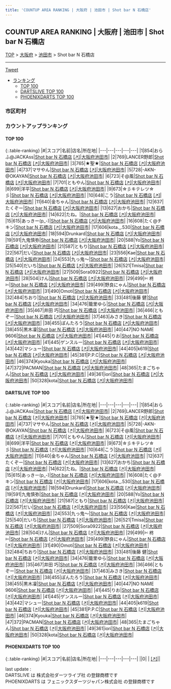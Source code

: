 ```yaml
---
title: 'COUNTUP AREA RANKING | 大阪府 | 池田市 | Shot bar N 石橋店'
---
```

## COUNTUP AREA RANKING | 大阪府 | 池田市 | Shot bar N 石橋店

[TOP](/darts/rank/) > [大阪府](/darts/rank/大阪府/) > [池田市](/darts/rank/大阪府/池田市/) > Shot bar N 石橋店

___

<a href="https://twitter.com/share?ref_src=twsrc%5Etfw" data-text="COUNTUP AREA RANKING | 大阪府池田市Shot bar N 石橋店" class="twitter-share-button" data-hashtags="DARTSLIVE,PHOENIXDARTS,darts,ダーツ" data-show-count="false">Tweet</a>

* [ランキング](#カウントアップランキング)
    * [TOP 100](#top-100)
    * [DARTSLIVE TOP 100](#dartslive-top-100)
    * [PHOENIXDARTS TOP 100](#phoenixdarts-top-100)

### 市区町村

<ul>

</ul>

### カウントアップランキング

#### TOP 100



{:.table-ranking}
|#|スコア|名前|店名|所在地|
|---|---|---|---|---|
|1|854|<span class="rank-name-dl">おらふ@JACKAss</span>|<a href="/darts/rank/shops/b8d596a503d19d970d9b047a20a7ba1e.html">Shot bar N 石橋店</a> <a href="https://search.dartslive.com/jp/shop/b8d596a503d19d970d9b047a20a7ba1e">[↗]</a>|<a href="/darts/rank/大阪府/池田市">大阪府池田市</a>|
|2|769|<span class="rank-name-dl">LANCER野郎</span>|<a href="/darts/rank/shops/b8d596a503d19d970d9b047a20a7ba1e.html">Shot bar N 石橋店</a> <a href="https://search.dartslive.com/jp/shop/b8d596a503d19d970d9b047a20a7ba1e">[↗]</a>|<a href="/darts/rank/大阪府/池田市">大阪府池田市</a>|
|3|765|<span class="rank-name-dl">★聖★</span>|<a href="/darts/rank/shops/b8d596a503d19d970d9b047a20a7ba1e.html">Shot bar N 石橋店</a> <a href="https://search.dartslive.com/jp/shop/b8d596a503d19d970d9b047a20a7ba1e">[↗]</a>|<a href="/darts/rank/大阪府/池田市">大阪府池田市</a>|
|4|737|<span class="rank-name-dl">マサやん</span>|<a href="/darts/rank/shops/b8d596a503d19d970d9b047a20a7ba1e.html">Shot bar N 石橋店</a> <a href="https://search.dartslive.com/jp/shop/b8d596a503d19d970d9b047a20a7ba1e">[↗]</a>|<a href="/darts/rank/大阪府/池田市">大阪府池田市</a>|
|5|728|<span class="rank-name-dl">-AKN-@OKAYAN</span>|<a href="/darts/rank/shops/b8d596a503d19d970d9b047a20a7ba1e.html">Shot bar N 石橋店</a> <a href="https://search.dartslive.com/jp/shop/b8d596a503d19d970d9b047a20a7ba1e">[↗]</a>|<a href="/darts/rank/大阪府/池田市">大阪府池田市</a>|
|6|723|<span class="rank-name-dl">そ@風</span>|<a href="/darts/rank/shops/b8d596a503d19d970d9b047a20a7ba1e.html">Shot bar N 石橋店</a> <a href="https://search.dartslive.com/jp/shop/b8d596a503d19d970d9b047a20a7ba1e">[↗]</a>|<a href="/darts/rank/大阪府/池田市">大阪府池田市</a>|
|7|701|<span class="rank-name-dl">ともやん</span>|<a href="/darts/rank/shops/b8d596a503d19d970d9b047a20a7ba1e.html">Shot bar N 石橋店</a> <a href="https://search.dartslive.com/jp/shop/b8d596a503d19d970d9b047a20a7ba1e">[↗]</a>|<a href="/darts/rank/大阪府/池田市">大阪府池田市</a>|
|8|699|<span class="rank-name-dl">洋平</span>|<a href="/darts/rank/shops/b8d596a503d19d970d9b047a20a7ba1e.html">Shot bar N 石橋店</a> <a href="https://search.dartslive.com/jp/shop/b8d596a503d19d970d9b047a20a7ba1e">[↗]</a>|<a href="/darts/rank/大阪府/池田市">大阪府池田市</a>|
|9|673|<span class="rank-name-dl">☆彡キテレツ☆彡</span>|<a href="/darts/rank/shops/b8d596a503d19d970d9b047a20a7ba1e.html">Shot bar N 石橋店</a> <a href="https://search.dartslive.com/jp/shop/b8d596a503d19d970d9b047a20a7ba1e">[↗]</a>|<a href="/darts/rank/大阪府/池田市">大阪府池田市</a>|
|10|648|<span class="rank-name-dl">こう</span>|<a href="/darts/rank/shops/b8d596a503d19d970d9b047a20a7ba1e.html">Shot bar N 石橋店</a> <a href="https://search.dartslive.com/jp/shop/b8d596a503d19d970d9b047a20a7ba1e">[↗]</a>|<a href="/darts/rank/大阪府/池田市">大阪府池田市</a>|
|11|640|<span class="rank-name-dl">金ちゃん</span>|<a href="/darts/rank/shops/b8d596a503d19d970d9b047a20a7ba1e.html">Shot bar N 石橋店</a> <a href="https://search.dartslive.com/jp/shop/b8d596a503d19d970d9b047a20a7ba1e">[↗]</a>|<a href="/darts/rank/大阪府/池田市">大阪府池田市</a>|
|12|637|<span class="rank-name-dl">たくぞー</span>|<a href="/darts/rank/shops/b8d596a503d19d970d9b047a20a7ba1e.html">Shot bar N 石橋店</a> <a href="https://search.dartslive.com/jp/shop/b8d596a503d19d970d9b047a20a7ba1e">[↗]</a>|<a href="/darts/rank/大阪府/池田市">大阪府池田市</a>|
|13|627|<span class="rank-name-dl">おかち</span>|<a href="/darts/rank/shops/b8d596a503d19d970d9b047a20a7ba1e.html">Shot bar N 石橋店</a> <a href="https://search.dartslive.com/jp/shop/b8d596a503d19d970d9b047a20a7ba1e">[↗]</a>|<a href="/darts/rank/大阪府/池田市">大阪府池田市</a>|
|14|622|<span class="rank-name-dl">たね。</span>|<a href="/darts/rank/shops/b8d596a503d19d970d9b047a20a7ba1e.html">Shot bar N 石橋店</a> <a href="https://search.dartslive.com/jp/shop/b8d596a503d19d970d9b047a20a7ba1e">[↗]</a>|<a href="/darts/rank/大阪府/池田市">大阪府池田市</a>|
|15|615|<span class="rank-name-dl">あっきー(p_-)</span>|<a href="/darts/rank/shops/b8d596a503d19d970d9b047a20a7ba1e.html">Shot bar N 石橋店</a> <a href="https://search.dartslive.com/jp/shop/b8d596a503d19d970d9b047a20a7ba1e">[↗]</a>|<a href="/darts/rank/大阪府/池田市">大阪府池田市</a>|
|16|608|<span class="rank-name-dl">たく@チキン</span>|<a href="/darts/rank/shops/b8d596a503d19d970d9b047a20a7ba1e.html">Shot bar N 石橋店</a> <a href="https://search.dartslive.com/jp/shop/b8d596a503d19d970d9b047a20a7ba1e">[↗]</a>|<a href="/darts/rank/大阪府/池田市">大阪府池田市</a>|
|17|606|<span class="rank-name-dl">kota._.530</span>|<a href="/darts/rank/shops/b8d596a503d19d970d9b047a20a7ba1e.html">Shot bar N 石橋店</a> <a href="https://search.dartslive.com/jp/shop/b8d596a503d19d970d9b047a20a7ba1e">[↗]</a>|<a href="/darts/rank/大阪府/池田市">大阪府池田市</a>|
|18|594|<span class="rank-name-dl">Drunkard</span>|<a href="/darts/rank/shops/b8d596a503d19d970d9b047a20a7ba1e.html">Shot bar N 石橋店</a> <a href="https://search.dartslive.com/jp/shop/b8d596a503d19d970d9b047a20a7ba1e">[↗]</a>|<a href="/darts/rank/大阪府/池田市">大阪府池田市</a>|
|19|591|<span class="rank-name-dl">九鬼慎弥</span>|<a href="/darts/rank/shops/b8d596a503d19d970d9b047a20a7ba1e.html">Shot bar N 石橋店</a> <a href="https://search.dartslive.com/jp/shop/b8d596a503d19d970d9b047a20a7ba1e">[↗]</a>|<a href="/darts/rank/大阪府/池田市">大阪府池田市</a>|
|20|588|<span class="rank-name-dl">Yo</span>|<a href="/darts/rank/shops/b8d596a503d19d970d9b047a20a7ba1e.html">Shot bar N 石橋店</a> <a href="https://search.dartslive.com/jp/shop/b8d596a503d19d970d9b047a20a7ba1e">[↗]</a>|<a href="/darts/rank/大阪府/池田市">大阪府池田市</a>|
|21|587|<span class="rank-name-dl">ともり</span>|<a href="/darts/rank/shops/b8d596a503d19d970d9b047a20a7ba1e.html">Shot bar N 石橋店</a> <a href="https://search.dartslive.com/jp/shop/b8d596a503d19d970d9b047a20a7ba1e">[↗]</a>|<a href="/darts/rank/大阪府/池田市">大阪府池田市</a>|
|22|567|<span class="rank-name-dl">だい</span>|<a href="/darts/rank/shops/b8d596a503d19d970d9b047a20a7ba1e.html">Shot bar N 石橋店</a> <a href="https://search.dartslive.com/jp/shop/b8d596a503d19d970d9b047a20a7ba1e">[↗]</a>|<a href="/darts/rank/大阪府/池田市">大阪府池田市</a>|
|23|556|<span class="rank-name-dl">Kae</span>|<a href="/darts/rank/shops/b8d596a503d19d970d9b047a20a7ba1e.html">Shot bar N 石橋店</a> <a href="https://search.dartslive.com/jp/shop/b8d596a503d19d970d9b047a20a7ba1e">[↗]</a>|<a href="/darts/rank/大阪府/池田市">大阪府池田市</a>|
|24|553|<span class="rank-name-dl">九っ鬼〜</span>|<a href="/darts/rank/shops/b8d596a503d19d970d9b047a20a7ba1e.html">Shot bar N 石橋店</a> <a href="https://search.dartslive.com/jp/shop/b8d596a503d19d970d9b047a20a7ba1e">[↗]</a>|<a href="/darts/rank/大阪府/池田市">大阪府池田市</a>|
|25|540|<span class="rank-name-dl">だいち</span>|<a href="/darts/rank/shops/b8d596a503d19d970d9b047a20a7ba1e.html">Shot bar N 石橋店</a> <a href="https://search.dartslive.com/jp/shop/b8d596a503d19d970d9b047a20a7ba1e">[↗]</a>|<a href="/darts/rank/大阪府/池田市">大阪府池田市</a>|
|26|521|<span class="rank-name-dl">Tmisa</span>|<a href="/darts/rank/shops/b8d596a503d19d970d9b047a20a7ba1e.html">Shot bar N 石橋店</a> <a href="https://search.dartslive.com/jp/shop/b8d596a503d19d970d9b047a20a7ba1e">[↗]</a>|<a href="/darts/rank/大阪府/池田市">大阪府池田市</a>|
|27|509|<span class="rank-name-dl">Sora0922</span>|<a href="/darts/rank/shops/b8d596a503d19d970d9b047a20a7ba1e.html">Shot bar N 石橋店</a> <a href="https://search.dartslive.com/jp/shop/b8d596a503d19d970d9b047a20a7ba1e">[↗]</a>|<a href="/darts/rank/大阪府/池田市">大阪府池田市</a>|
|28|504|<span class="rank-name-dl">けん</span>|<a href="/darts/rank/shops/b8d596a503d19d970d9b047a20a7ba1e.html">Shot bar N 石橋店</a> <a href="https://search.dartslive.com/jp/shop/b8d596a503d19d970d9b047a20a7ba1e">[↗]</a>|<a href="/darts/rank/大阪府/池田市">大阪府池田市</a>|
|29|499|<span class="rank-name-dl">✄ 柊 ✄</span>|<a href="/darts/rank/shops/b8d596a503d19d970d9b047a20a7ba1e.html">Shot bar N 石橋店</a> <a href="https://search.dartslive.com/jp/shop/b8d596a503d19d970d9b047a20a7ba1e">[↗]</a>|<a href="/darts/rank/大阪府/池田市">大阪府池田市</a>|
|29|499|<span class="rank-name-dl">野良にゃん</span>|<a href="/darts/rank/shops/b8d596a503d19d970d9b047a20a7ba1e.html">Shot bar N 石橋店</a> <a href="https://search.dartslive.com/jp/shop/b8d596a503d19d970d9b047a20a7ba1e">[↗]</a>|<a href="/darts/rank/大阪府/池田市">大阪府池田市</a>|
|31|490|<span class="rank-name-dl">Omoti</span>|<a href="/darts/rank/shops/b8d596a503d19d970d9b047a20a7ba1e.html">Shot bar N 石橋店</a> <a href="https://search.dartslive.com/jp/shop/b8d596a503d19d970d9b047a20a7ba1e">[↗]</a>|<a href="/darts/rank/大阪府/池田市">大阪府池田市</a>|
|32|484|<span class="rank-name-dl">ちおり</span>|<a href="/darts/rank/shops/b8d596a503d19d970d9b047a20a7ba1e.html">Shot bar N 石橋店</a> <a href="https://search.dartslive.com/jp/shop/b8d596a503d19d970d9b047a20a7ba1e">[↗]</a>|<a href="/darts/rank/大阪府/池田市">大阪府池田市</a>|
|33|481|<span class="rank-name-dl">後藤 健</span>|<a href="/darts/rank/shops/b8d596a503d19d970d9b047a20a7ba1e.html">Shot bar N 石橋店</a> <a href="https://search.dartslive.com/jp/shop/b8d596a503d19d970d9b047a20a7ba1e">[↗]</a>|<a href="/darts/rank/大阪府/池田市">大阪府池田市</a>|
|34|476|<span class="rank-name-dl">籠里ゆら</span>|<a href="/darts/rank/shops/b8d596a503d19d970d9b047a20a7ba1e.html">Shot bar N 石橋店</a> <a href="https://search.dartslive.com/jp/shop/b8d596a503d19d970d9b047a20a7ba1e">[↗]</a>|<a href="/darts/rank/大阪府/池田市">大阪府池田市</a>|
|35|467|<span class="rank-name-dl">井田 巧</span>|<a href="/darts/rank/shops/b8d596a503d19d970d9b047a20a7ba1e.html">Shot bar N 石橋店</a> <a href="https://search.dartslive.com/jp/shop/b8d596a503d19d970d9b047a20a7ba1e">[↗]</a>|<a href="/darts/rank/大阪府/池田市">大阪府池田市</a>|
|36|466|<span class="rank-name-dl">ともぞー</span>|<a href="/darts/rank/shops/b8d596a503d19d970d9b047a20a7ba1e.html">Shot bar N 石橋店</a> <a href="https://search.dartslive.com/jp/shop/b8d596a503d19d970d9b047a20a7ba1e">[↗]</a>|<a href="/darts/rank/大阪府/池田市">大阪府池田市</a>|
|37|463|<span class="rank-name-dl">みさき</span>|<a href="/darts/rank/shops/b8d596a503d19d970d9b047a20a7ba1e.html">Shot bar N 石橋店</a> <a href="https://search.dartslive.com/jp/shop/b8d596a503d19d970d9b047a20a7ba1e">[↗]</a>|<a href="/darts/rank/大阪府/池田市">大阪府池田市</a>|
|38|455|<span class="rank-name-dl">ぽんたろう</span>|<a href="/darts/rank/shops/b8d596a503d19d970d9b047a20a7ba1e.html">Shot bar N 石橋店</a> <a href="https://search.dartslive.com/jp/shop/b8d596a503d19d970d9b047a20a7ba1e">[↗]</a>|<a href="/darts/rank/大阪府/池田市">大阪府池田市</a>|
|38|455|<span class="rank-name-dl">黒木凜</span>|<a href="/darts/rank/shops/b8d596a503d19d970d9b047a20a7ba1e.html">Shot bar N 石橋店</a> <a href="https://search.dartslive.com/jp/shop/b8d596a503d19d970d9b047a20a7ba1e">[↗]</a>|<a href="/darts/rank/大阪府/池田市">大阪府池田市</a>|
|40|447|<span class="rank-name-dl">NO NAME 9606</span>|<a href="/darts/rank/shops/b8d596a503d19d970d9b047a20a7ba1e.html">Shot bar N 石橋店</a> <a href="https://search.dartslive.com/jp/shop/b8d596a503d19d970d9b047a20a7ba1e">[↗]</a>|<a href="/darts/rank/大阪府/池田市">大阪府池田市</a>|
|41|445|<span class="rank-name-dl">りお</span>|<a href="/darts/rank/shops/b8d596a503d19d970d9b047a20a7ba1e.html">Shot bar N 石橋店</a> <a href="https://search.dartslive.com/jp/shop/b8d596a503d19d970d9b047a20a7ba1e">[↗]</a>|<a href="/darts/rank/大阪府/池田市">大阪府池田市</a>|
|41|445|<span class="rank-name-dl">ゲンスルー</span>|<a href="/darts/rank/shops/b8d596a503d19d970d9b047a20a7ba1e.html">Shot bar N 石橋店</a> <a href="https://search.dartslive.com/jp/shop/b8d596a503d19d970d9b047a20a7ba1e">[↗]</a>|<a href="/darts/rank/大阪府/池田市">大阪府池田市</a>|
|43|442|<span class="rank-name-dl">マシュー</span>|<a href="/darts/rank/shops/b8d596a503d19d970d9b047a20a7ba1e.html">Shot bar N 石橋店</a> <a href="https://search.dartslive.com/jp/shop/b8d596a503d19d970d9b047a20a7ba1e">[↗]</a>|<a href="/darts/rank/大阪府/池田市">大阪府池田市</a>|
|44|405|<span class="rank-name-dl">k619</span>|<a href="/darts/rank/shops/b8d596a503d19d970d9b047a20a7ba1e.html">Shot bar N 石橋店</a> <a href="https://search.dartslive.com/jp/shop/b8d596a503d19d970d9b047a20a7ba1e">[↗]</a>|<a href="/darts/rank/大阪府/池田市">大阪府池田市</a>|
|45|381|<span class="rank-name-dl">P.P.C</span>|<a href="/darts/rank/shops/b8d596a503d19d970d9b047a20a7ba1e.html">Shot bar N 石橋店</a> <a href="https://search.dartslive.com/jp/shop/b8d596a503d19d970d9b047a20a7ba1e">[↗]</a>|<a href="/darts/rank/大阪府/池田市">大阪府池田市</a>|
|46|374|<span class="rank-name-dl">Kyouka</span>|<a href="/darts/rank/shops/b8d596a503d19d970d9b047a20a7ba1e.html">Shot bar N 石橋店</a> <a href="https://search.dartslive.com/jp/shop/b8d596a503d19d970d9b047a20a7ba1e">[↗]</a>|<a href="/darts/rank/大阪府/池田市">大阪府池田市</a>|
|47|372|<span class="rank-name-dl">PACMAN</span>|<a href="/darts/rank/shops/b8d596a503d19d970d9b047a20a7ba1e.html">Shot bar N 石橋店</a> <a href="https://search.dartslive.com/jp/shop/b8d596a503d19d970d9b047a20a7ba1e">[↗]</a>|<a href="/darts/rank/大阪府/池田市">大阪府池田市</a>|
|48|365|<span class="rank-name-dl">たまごちゃん</span>|<a href="/darts/rank/shops/b8d596a503d19d970d9b047a20a7ba1e.html">Shot bar N 石橋店</a> <a href="https://search.dartslive.com/jp/shop/b8d596a503d19d970d9b047a20a7ba1e">[↗]</a>|<a href="/darts/rank/大阪府/池田市">大阪府池田市</a>|
|49|361|<span class="rank-name-dl">iori</span>|<a href="/darts/rank/shops/b8d596a503d19d970d9b047a20a7ba1e.html">Shot bar N 石橋店</a> <a href="https://search.dartslive.com/jp/shop/b8d596a503d19d970d9b047a20a7ba1e">[↗]</a>|<a href="/darts/rank/大阪府/池田市">大阪府池田市</a>|
|50|328|<span class="rank-name-dl">kota</span>|<a href="/darts/rank/shops/b8d596a503d19d970d9b047a20a7ba1e.html">Shot bar N 石橋店</a> <a href="https://search.dartslive.com/jp/shop/b8d596a503d19d970d9b047a20a7ba1e">[↗]</a>|<a href="/darts/rank/大阪府/池田市">大阪府池田市</a>|


#### DARTSLIVE TOP 100



{:.table-ranking}
|#|スコア|名前|店名|所在地|
|---|---|---|---|---|
|1|854|<span class="rank-name-dl">おらふ@JACKAss</span>|<a href="/darts/rank/shops/b8d596a503d19d970d9b047a20a7ba1e.html">Shot bar N 石橋店</a> <a href="https://search.dartslive.com/jp/shop/b8d596a503d19d970d9b047a20a7ba1e">[↗]</a>|<a href="/darts/rank/大阪府/池田市">大阪府池田市</a>|
|2|769|<span class="rank-name-dl">LANCER野郎</span>|<a href="/darts/rank/shops/b8d596a503d19d970d9b047a20a7ba1e.html">Shot bar N 石橋店</a> <a href="https://search.dartslive.com/jp/shop/b8d596a503d19d970d9b047a20a7ba1e">[↗]</a>|<a href="/darts/rank/大阪府/池田市">大阪府池田市</a>|
|3|765|<span class="rank-name-dl">★聖★</span>|<a href="/darts/rank/shops/b8d596a503d19d970d9b047a20a7ba1e.html">Shot bar N 石橋店</a> <a href="https://search.dartslive.com/jp/shop/b8d596a503d19d970d9b047a20a7ba1e">[↗]</a>|<a href="/darts/rank/大阪府/池田市">大阪府池田市</a>|
|4|737|<span class="rank-name-dl">マサやん</span>|<a href="/darts/rank/shops/b8d596a503d19d970d9b047a20a7ba1e.html">Shot bar N 石橋店</a> <a href="https://search.dartslive.com/jp/shop/b8d596a503d19d970d9b047a20a7ba1e">[↗]</a>|<a href="/darts/rank/大阪府/池田市">大阪府池田市</a>|
|5|728|<span class="rank-name-dl">-AKN-@OKAYAN</span>|<a href="/darts/rank/shops/b8d596a503d19d970d9b047a20a7ba1e.html">Shot bar N 石橋店</a> <a href="https://search.dartslive.com/jp/shop/b8d596a503d19d970d9b047a20a7ba1e">[↗]</a>|<a href="/darts/rank/大阪府/池田市">大阪府池田市</a>|
|6|723|<span class="rank-name-dl">そ@風</span>|<a href="/darts/rank/shops/b8d596a503d19d970d9b047a20a7ba1e.html">Shot bar N 石橋店</a> <a href="https://search.dartslive.com/jp/shop/b8d596a503d19d970d9b047a20a7ba1e">[↗]</a>|<a href="/darts/rank/大阪府/池田市">大阪府池田市</a>|
|7|701|<span class="rank-name-dl">ともやん</span>|<a href="/darts/rank/shops/b8d596a503d19d970d9b047a20a7ba1e.html">Shot bar N 石橋店</a> <a href="https://search.dartslive.com/jp/shop/b8d596a503d19d970d9b047a20a7ba1e">[↗]</a>|<a href="/darts/rank/大阪府/池田市">大阪府池田市</a>|
|8|699|<span class="rank-name-dl">洋平</span>|<a href="/darts/rank/shops/b8d596a503d19d970d9b047a20a7ba1e.html">Shot bar N 石橋店</a> <a href="https://search.dartslive.com/jp/shop/b8d596a503d19d970d9b047a20a7ba1e">[↗]</a>|<a href="/darts/rank/大阪府/池田市">大阪府池田市</a>|
|9|673|<span class="rank-name-dl">☆彡キテレツ☆彡</span>|<a href="/darts/rank/shops/b8d596a503d19d970d9b047a20a7ba1e.html">Shot bar N 石橋店</a> <a href="https://search.dartslive.com/jp/shop/b8d596a503d19d970d9b047a20a7ba1e">[↗]</a>|<a href="/darts/rank/大阪府/池田市">大阪府池田市</a>|
|10|648|<span class="rank-name-dl">こう</span>|<a href="/darts/rank/shops/b8d596a503d19d970d9b047a20a7ba1e.html">Shot bar N 石橋店</a> <a href="https://search.dartslive.com/jp/shop/b8d596a503d19d970d9b047a20a7ba1e">[↗]</a>|<a href="/darts/rank/大阪府/池田市">大阪府池田市</a>|
|11|640|<span class="rank-name-dl">金ちゃん</span>|<a href="/darts/rank/shops/b8d596a503d19d970d9b047a20a7ba1e.html">Shot bar N 石橋店</a> <a href="https://search.dartslive.com/jp/shop/b8d596a503d19d970d9b047a20a7ba1e">[↗]</a>|<a href="/darts/rank/大阪府/池田市">大阪府池田市</a>|
|12|637|<span class="rank-name-dl">たくぞー</span>|<a href="/darts/rank/shops/b8d596a503d19d970d9b047a20a7ba1e.html">Shot bar N 石橋店</a> <a href="https://search.dartslive.com/jp/shop/b8d596a503d19d970d9b047a20a7ba1e">[↗]</a>|<a href="/darts/rank/大阪府/池田市">大阪府池田市</a>|
|13|627|<span class="rank-name-dl">おかち</span>|<a href="/darts/rank/shops/b8d596a503d19d970d9b047a20a7ba1e.html">Shot bar N 石橋店</a> <a href="https://search.dartslive.com/jp/shop/b8d596a503d19d970d9b047a20a7ba1e">[↗]</a>|<a href="/darts/rank/大阪府/池田市">大阪府池田市</a>|
|14|622|<span class="rank-name-dl">たね。</span>|<a href="/darts/rank/shops/b8d596a503d19d970d9b047a20a7ba1e.html">Shot bar N 石橋店</a> <a href="https://search.dartslive.com/jp/shop/b8d596a503d19d970d9b047a20a7ba1e">[↗]</a>|<a href="/darts/rank/大阪府/池田市">大阪府池田市</a>|
|15|615|<span class="rank-name-dl">あっきー(p_-)</span>|<a href="/darts/rank/shops/b8d596a503d19d970d9b047a20a7ba1e.html">Shot bar N 石橋店</a> <a href="https://search.dartslive.com/jp/shop/b8d596a503d19d970d9b047a20a7ba1e">[↗]</a>|<a href="/darts/rank/大阪府/池田市">大阪府池田市</a>|
|16|608|<span class="rank-name-dl">たく@チキン</span>|<a href="/darts/rank/shops/b8d596a503d19d970d9b047a20a7ba1e.html">Shot bar N 石橋店</a> <a href="https://search.dartslive.com/jp/shop/b8d596a503d19d970d9b047a20a7ba1e">[↗]</a>|<a href="/darts/rank/大阪府/池田市">大阪府池田市</a>|
|17|606|<span class="rank-name-dl">kota._.530</span>|<a href="/darts/rank/shops/b8d596a503d19d970d9b047a20a7ba1e.html">Shot bar N 石橋店</a> <a href="https://search.dartslive.com/jp/shop/b8d596a503d19d970d9b047a20a7ba1e">[↗]</a>|<a href="/darts/rank/大阪府/池田市">大阪府池田市</a>|
|18|594|<span class="rank-name-dl">Drunkard</span>|<a href="/darts/rank/shops/b8d596a503d19d970d9b047a20a7ba1e.html">Shot bar N 石橋店</a> <a href="https://search.dartslive.com/jp/shop/b8d596a503d19d970d9b047a20a7ba1e">[↗]</a>|<a href="/darts/rank/大阪府/池田市">大阪府池田市</a>|
|19|591|<span class="rank-name-dl">九鬼慎弥</span>|<a href="/darts/rank/shops/b8d596a503d19d970d9b047a20a7ba1e.html">Shot bar N 石橋店</a> <a href="https://search.dartslive.com/jp/shop/b8d596a503d19d970d9b047a20a7ba1e">[↗]</a>|<a href="/darts/rank/大阪府/池田市">大阪府池田市</a>|
|20|588|<span class="rank-name-dl">Yo</span>|<a href="/darts/rank/shops/b8d596a503d19d970d9b047a20a7ba1e.html">Shot bar N 石橋店</a> <a href="https://search.dartslive.com/jp/shop/b8d596a503d19d970d9b047a20a7ba1e">[↗]</a>|<a href="/darts/rank/大阪府/池田市">大阪府池田市</a>|
|21|587|<span class="rank-name-dl">ともり</span>|<a href="/darts/rank/shops/b8d596a503d19d970d9b047a20a7ba1e.html">Shot bar N 石橋店</a> <a href="https://search.dartslive.com/jp/shop/b8d596a503d19d970d9b047a20a7ba1e">[↗]</a>|<a href="/darts/rank/大阪府/池田市">大阪府池田市</a>|
|22|567|<span class="rank-name-dl">だい</span>|<a href="/darts/rank/shops/b8d596a503d19d970d9b047a20a7ba1e.html">Shot bar N 石橋店</a> <a href="https://search.dartslive.com/jp/shop/b8d596a503d19d970d9b047a20a7ba1e">[↗]</a>|<a href="/darts/rank/大阪府/池田市">大阪府池田市</a>|
|23|556|<span class="rank-name-dl">Kae</span>|<a href="/darts/rank/shops/b8d596a503d19d970d9b047a20a7ba1e.html">Shot bar N 石橋店</a> <a href="https://search.dartslive.com/jp/shop/b8d596a503d19d970d9b047a20a7ba1e">[↗]</a>|<a href="/darts/rank/大阪府/池田市">大阪府池田市</a>|
|24|553|<span class="rank-name-dl">九っ鬼〜</span>|<a href="/darts/rank/shops/b8d596a503d19d970d9b047a20a7ba1e.html">Shot bar N 石橋店</a> <a href="https://search.dartslive.com/jp/shop/b8d596a503d19d970d9b047a20a7ba1e">[↗]</a>|<a href="/darts/rank/大阪府/池田市">大阪府池田市</a>|
|25|540|<span class="rank-name-dl">だいち</span>|<a href="/darts/rank/shops/b8d596a503d19d970d9b047a20a7ba1e.html">Shot bar N 石橋店</a> <a href="https://search.dartslive.com/jp/shop/b8d596a503d19d970d9b047a20a7ba1e">[↗]</a>|<a href="/darts/rank/大阪府/池田市">大阪府池田市</a>|
|26|521|<span class="rank-name-dl">Tmisa</span>|<a href="/darts/rank/shops/b8d596a503d19d970d9b047a20a7ba1e.html">Shot bar N 石橋店</a> <a href="https://search.dartslive.com/jp/shop/b8d596a503d19d970d9b047a20a7ba1e">[↗]</a>|<a href="/darts/rank/大阪府/池田市">大阪府池田市</a>|
|27|509|<span class="rank-name-dl">Sora0922</span>|<a href="/darts/rank/shops/b8d596a503d19d970d9b047a20a7ba1e.html">Shot bar N 石橋店</a> <a href="https://search.dartslive.com/jp/shop/b8d596a503d19d970d9b047a20a7ba1e">[↗]</a>|<a href="/darts/rank/大阪府/池田市">大阪府池田市</a>|
|28|504|<span class="rank-name-dl">けん</span>|<a href="/darts/rank/shops/b8d596a503d19d970d9b047a20a7ba1e.html">Shot bar N 石橋店</a> <a href="https://search.dartslive.com/jp/shop/b8d596a503d19d970d9b047a20a7ba1e">[↗]</a>|<a href="/darts/rank/大阪府/池田市">大阪府池田市</a>|
|29|499|<span class="rank-name-dl">✄ 柊 ✄</span>|<a href="/darts/rank/shops/b8d596a503d19d970d9b047a20a7ba1e.html">Shot bar N 石橋店</a> <a href="https://search.dartslive.com/jp/shop/b8d596a503d19d970d9b047a20a7ba1e">[↗]</a>|<a href="/darts/rank/大阪府/池田市">大阪府池田市</a>|
|29|499|<span class="rank-name-dl">野良にゃん</span>|<a href="/darts/rank/shops/b8d596a503d19d970d9b047a20a7ba1e.html">Shot bar N 石橋店</a> <a href="https://search.dartslive.com/jp/shop/b8d596a503d19d970d9b047a20a7ba1e">[↗]</a>|<a href="/darts/rank/大阪府/池田市">大阪府池田市</a>|
|31|490|<span class="rank-name-dl">Omoti</span>|<a href="/darts/rank/shops/b8d596a503d19d970d9b047a20a7ba1e.html">Shot bar N 石橋店</a> <a href="https://search.dartslive.com/jp/shop/b8d596a503d19d970d9b047a20a7ba1e">[↗]</a>|<a href="/darts/rank/大阪府/池田市">大阪府池田市</a>|
|32|484|<span class="rank-name-dl">ちおり</span>|<a href="/darts/rank/shops/b8d596a503d19d970d9b047a20a7ba1e.html">Shot bar N 石橋店</a> <a href="https://search.dartslive.com/jp/shop/b8d596a503d19d970d9b047a20a7ba1e">[↗]</a>|<a href="/darts/rank/大阪府/池田市">大阪府池田市</a>|
|33|481|<span class="rank-name-dl">後藤 健</span>|<a href="/darts/rank/shops/b8d596a503d19d970d9b047a20a7ba1e.html">Shot bar N 石橋店</a> <a href="https://search.dartslive.com/jp/shop/b8d596a503d19d970d9b047a20a7ba1e">[↗]</a>|<a href="/darts/rank/大阪府/池田市">大阪府池田市</a>|
|34|476|<span class="rank-name-dl">籠里ゆら</span>|<a href="/darts/rank/shops/b8d596a503d19d970d9b047a20a7ba1e.html">Shot bar N 石橋店</a> <a href="https://search.dartslive.com/jp/shop/b8d596a503d19d970d9b047a20a7ba1e">[↗]</a>|<a href="/darts/rank/大阪府/池田市">大阪府池田市</a>|
|35|467|<span class="rank-name-dl">井田 巧</span>|<a href="/darts/rank/shops/b8d596a503d19d970d9b047a20a7ba1e.html">Shot bar N 石橋店</a> <a href="https://search.dartslive.com/jp/shop/b8d596a503d19d970d9b047a20a7ba1e">[↗]</a>|<a href="/darts/rank/大阪府/池田市">大阪府池田市</a>|
|36|466|<span class="rank-name-dl">ともぞー</span>|<a href="/darts/rank/shops/b8d596a503d19d970d9b047a20a7ba1e.html">Shot bar N 石橋店</a> <a href="https://search.dartslive.com/jp/shop/b8d596a503d19d970d9b047a20a7ba1e">[↗]</a>|<a href="/darts/rank/大阪府/池田市">大阪府池田市</a>|
|37|463|<span class="rank-name-dl">みさき</span>|<a href="/darts/rank/shops/b8d596a503d19d970d9b047a20a7ba1e.html">Shot bar N 石橋店</a> <a href="https://search.dartslive.com/jp/shop/b8d596a503d19d970d9b047a20a7ba1e">[↗]</a>|<a href="/darts/rank/大阪府/池田市">大阪府池田市</a>|
|38|455|<span class="rank-name-dl">ぽんたろう</span>|<a href="/darts/rank/shops/b8d596a503d19d970d9b047a20a7ba1e.html">Shot bar N 石橋店</a> <a href="https://search.dartslive.com/jp/shop/b8d596a503d19d970d9b047a20a7ba1e">[↗]</a>|<a href="/darts/rank/大阪府/池田市">大阪府池田市</a>|
|38|455|<span class="rank-name-dl">黒木凜</span>|<a href="/darts/rank/shops/b8d596a503d19d970d9b047a20a7ba1e.html">Shot bar N 石橋店</a> <a href="https://search.dartslive.com/jp/shop/b8d596a503d19d970d9b047a20a7ba1e">[↗]</a>|<a href="/darts/rank/大阪府/池田市">大阪府池田市</a>|
|40|447|<span class="rank-name-dl">NO NAME 9606</span>|<a href="/darts/rank/shops/b8d596a503d19d970d9b047a20a7ba1e.html">Shot bar N 石橋店</a> <a href="https://search.dartslive.com/jp/shop/b8d596a503d19d970d9b047a20a7ba1e">[↗]</a>|<a href="/darts/rank/大阪府/池田市">大阪府池田市</a>|
|41|445|<span class="rank-name-dl">りお</span>|<a href="/darts/rank/shops/b8d596a503d19d970d9b047a20a7ba1e.html">Shot bar N 石橋店</a> <a href="https://search.dartslive.com/jp/shop/b8d596a503d19d970d9b047a20a7ba1e">[↗]</a>|<a href="/darts/rank/大阪府/池田市">大阪府池田市</a>|
|41|445|<span class="rank-name-dl">ゲンスルー</span>|<a href="/darts/rank/shops/b8d596a503d19d970d9b047a20a7ba1e.html">Shot bar N 石橋店</a> <a href="https://search.dartslive.com/jp/shop/b8d596a503d19d970d9b047a20a7ba1e">[↗]</a>|<a href="/darts/rank/大阪府/池田市">大阪府池田市</a>|
|43|442|<span class="rank-name-dl">マシュー</span>|<a href="/darts/rank/shops/b8d596a503d19d970d9b047a20a7ba1e.html">Shot bar N 石橋店</a> <a href="https://search.dartslive.com/jp/shop/b8d596a503d19d970d9b047a20a7ba1e">[↗]</a>|<a href="/darts/rank/大阪府/池田市">大阪府池田市</a>|
|44|405|<span class="rank-name-dl">k619</span>|<a href="/darts/rank/shops/b8d596a503d19d970d9b047a20a7ba1e.html">Shot bar N 石橋店</a> <a href="https://search.dartslive.com/jp/shop/b8d596a503d19d970d9b047a20a7ba1e">[↗]</a>|<a href="/darts/rank/大阪府/池田市">大阪府池田市</a>|
|45|381|<span class="rank-name-dl">P.P.C</span>|<a href="/darts/rank/shops/b8d596a503d19d970d9b047a20a7ba1e.html">Shot bar N 石橋店</a> <a href="https://search.dartslive.com/jp/shop/b8d596a503d19d970d9b047a20a7ba1e">[↗]</a>|<a href="/darts/rank/大阪府/池田市">大阪府池田市</a>|
|46|374|<span class="rank-name-dl">Kyouka</span>|<a href="/darts/rank/shops/b8d596a503d19d970d9b047a20a7ba1e.html">Shot bar N 石橋店</a> <a href="https://search.dartslive.com/jp/shop/b8d596a503d19d970d9b047a20a7ba1e">[↗]</a>|<a href="/darts/rank/大阪府/池田市">大阪府池田市</a>|
|47|372|<span class="rank-name-dl">PACMAN</span>|<a href="/darts/rank/shops/b8d596a503d19d970d9b047a20a7ba1e.html">Shot bar N 石橋店</a> <a href="https://search.dartslive.com/jp/shop/b8d596a503d19d970d9b047a20a7ba1e">[↗]</a>|<a href="/darts/rank/大阪府/池田市">大阪府池田市</a>|
|48|365|<span class="rank-name-dl">たまごちゃん</span>|<a href="/darts/rank/shops/b8d596a503d19d970d9b047a20a7ba1e.html">Shot bar N 石橋店</a> <a href="https://search.dartslive.com/jp/shop/b8d596a503d19d970d9b047a20a7ba1e">[↗]</a>|<a href="/darts/rank/大阪府/池田市">大阪府池田市</a>|
|49|361|<span class="rank-name-dl">iori</span>|<a href="/darts/rank/shops/b8d596a503d19d970d9b047a20a7ba1e.html">Shot bar N 石橋店</a> <a href="https://search.dartslive.com/jp/shop/b8d596a503d19d970d9b047a20a7ba1e">[↗]</a>|<a href="/darts/rank/大阪府/池田市">大阪府池田市</a>|
|50|328|<span class="rank-name-dl">kota</span>|<a href="/darts/rank/shops/b8d596a503d19d970d9b047a20a7ba1e.html">Shot bar N 石橋店</a> <a href="https://search.dartslive.com/jp/shop/b8d596a503d19d970d9b047a20a7ba1e">[↗]</a>|<a href="/darts/rank/大阪府/池田市">大阪府池田市</a>|


#### PHOENIXDARTS TOP 100



{:.table-ranking}
|#|スコア|名前|店名|所在地|
|---|---|---|---|---|
||0|<span class="rank-name-dl"> </span>|<a href="/darts/rank/shops/.html"></a> <a href="">[↗]</a>|<a href="/darts/rank//"></a>|


<div class="footer border-top border-gray-light mt-5 pt-3 text-right text-gray">
    last update : <span style="font-weight: italic" id="foot_last_modified"></span><br />
    DARTSLIVE は 株式会社ダーツライブ社 の登録商標です<br />
    PHOENIXDARTS は フェニックスダーツジャパン株式会社 の登録商標です<br />
</div>

<script src="https://cdnjs.cloudflare.com/ajax/libs/jquery.tablesorter/2.31.3/js/jquery.tablesorter.min.js" integrity="sha512-qzgd5cYSZcosqpzpn7zF2ZId8f/8CHmFKZ8j7mU4OUXTNRd5g+ZHBPsgKEwoqxCtdQvExE5LprwwPAgoicguNg==" crossorigin="anonymous" referrerpolicy="no-referrer"></script>
<link rel="stylesheet" href="https://cdnjs.cloudflare.com/ajax/libs/jquery.tablesorter/2.31.3/css/theme.default.min.css" integrity="sha512-wghhOJkjQX0Lh3NSWvNKeZ0ZpNn+SPVXX1Qyc9OCaogADktxrBiBdKGDoqVUOyhStvMBmJQ8ZdMHiR3wuEq8+w==" crossorigin="anonymous" referrerpolicy="no-referrer" />
<script>
$(function() {
    $(".table-ranking").tablesorter({sortList:[[0, 0]]});
    $("#foot_last_modified").text(formatDate(new Date(document.lastModified), 'yyyy-MM-dd HH:mm:ss'));
});
</script>

<script async src="https://platform.twitter.com/widgets.js" charset="utf-8"></script>